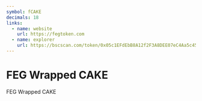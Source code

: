 ```yaml
---
symbol: fCAKE
decimals: 18
links:
  - name: website
    url: https://fegtoken.com
  - name: explorer
    url: https://bscscan.com/token/0x05c1EFdEbB8A12f2F3A8DEE07eC4Aa5c452BDAF0
---
```


# FEG Wrapped CAKE

FEG Wrapped CAKE
